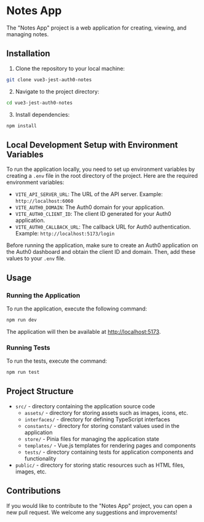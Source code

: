 # Notes App

The "Notes App" project is a web application for creating, viewing, and managing notes.

## Installation

1. Clone the repository to your local machine:

```bash
git clone vue3-jest-auth0-notes
```

2. Navigate to the project directory:

```bash
cd vue3-jest-auth0-notes
```

3. Install dependencies:

```bash
npm install
```

## Local Development Setup with Environment Variables

To run the application locally, you need to set up environment variables by creating a `.env` file in the root directory of the project. Here are the required environment variables:

- `VITE_API_SERVER_URL`: The URL of the API server. Example: `http://localhost:6060`
- `VITE_AUTH0_DOMAIN`: The Auth0 domain for your application.
- `VITE_AUTH0_CLIENT_ID`: The client ID generated for your Auth0 application.
- `VITE_AUTH0_CALLBACK_URL`: The callback URL for Auth0 authentication. Example: `http://localhost:5173/login`

Before running the application, make sure to create an Auth0 application on the Auth0 dashboard and obtain the client ID and domain. Then, add these values to your `.env` file.


## Usage

### Running the Application

To run the application, execute the following command:

```bash
npm run dev
```

The application will then be available at [http://localhost:5173](http://localhost:5173).

### Running Tests

To run the tests, execute the command:

```bash
npm run test
```

## Project Structure
- `src/` - directory containing the application source code
  - `assets/` - directory for storing assets such as images, icons, etc.
  - `interfaces/` - directory for defining TypeScript interfaces
  - `constants/` - directory for storing constant values used in the application
  - `store/` - Pinia files for managing the application state
  - `templates/` - Vue.js templates for rendering pages and components
  - `tests/` - directory containing tests for application components and functionality
- `public/` - directory for storing static resources such as HTML files, images, etc.

## Contributions

If you would like to contribute to the "Notes App" project, you can open a new pull request. We welcome any suggestions and improvements!

